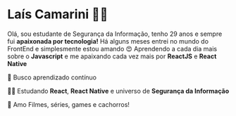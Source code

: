 # Laís Camarini 🧑‍💻

Olá, sou estudante de Segurança da Informação, tenho 29 anos e sempre fui **apaixonada por tecnologia!** 
Há alguns meses entrei no mundo do FrontEnd e simplesmente estou amando 😍
Aprendendo a cada dia mais sobre o **Javascript** e me apaixando cada vez mais por **ReactJS** e **React Native**


🚀 Busco aprendizado contínuo 

👩‍🎓 Estudando **React**,  **React Native** e universo de **Segurança da Informação**

 💖 Amo Filmes, séries, games e cachorros!






